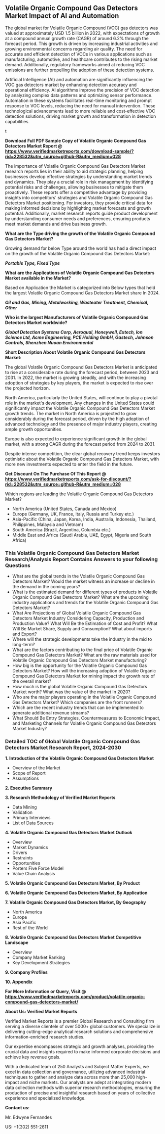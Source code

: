 <h2>Volatile Organic Compound Gas Detectors Market Impact of AI and Automation</h2><p>The global market for Volatile Organic Compound (VOC) gas detectors was valued at approximately USD 1.5 billion in 2022, with expectations of growth at a compound annual growth rate (CAGR) of around 6.2% through the forecast period. This growth is driven by increasing industrial activities and growing environmental concerns regarding air quality. The need for accurate and efficient detection of VOCs in various applications such as manufacturing, automotive, and healthcare contributes to the rising market demand. Additionally, regulatory frameworks aimed at reducing VOC emissions are further propelling the adoption of these detection systems.</p><p>Artificial Intelligence (AI) and automation are significantly influencing the VOC gas detectors market by enhancing detection accuracy and operational efficiency. AI algorithms improve the precision of VOC detection by analyzing complex data patterns and optimizing sensor performance. Automation in these systems facilitates real-time monitoring and prompt response to VOC levels, reducing the need for manual intervention. These technological advancements lead to more reliable and cost-effective VOC detection solutions, driving market growth and transformation in detection capabilities.</p>t</p><p id="" class=""><strong>Download Full PDF Sample Copy of Volatile Organic Compound Gas Detectors Market Report @ <a href="https://www.verifiedmarketreports.com/download-sample/?rid=228532&utm_source=github-R&utm_medium=028" target="_blank">https://www.verifiedmarketreports.com/download-sample/?rid=228532&utm_source=github-R&utm_medium=028</a></strong></p><p>The importance of&nbsp;Volatile Organic Compound Gas Detectors Market research reports lies in their ability to aid strategic planning, helping businesses develop effective strategies by understanding market trends and dynamics. They play a crucial role in risk management by identifying potential risks and challenges, allowing businesses to mitigate them proactively. These reports offer a competitive advantage by providing insights into competitors' strategies and Volatile Organic Compound Gas Detectors Market positioning. For investors, they provide critical data for making informed decisions by highlighting market forecasts and growth potential. Additionally, market research reports guide product development by understanding consumer needs and preferences, ensuring products meet market demands and drive business growth.</p><p><strong>What are the&nbsp;Type driving the growth of the Volatile Organic Compound Gas Detectors Market?</strong></p><p id="" class="">Growing demand for below Type around the world has had a direct impact on the growth of the Volatile Organic Compound Gas Detectors Market:</p><em><strong>Portable Type, Fixed Type</strong></em></p><strong>What are the&nbsp;Applications&nbsp;of Volatile Organic Compound Gas Detectors Market available in the Market?</strong></p><p id="" class="">Based on Application the Market is categorized into Below types that held the largest Volatile Organic Compound Gas Detectors Market share In 2024.</p><em><strong>Oil and Gas, Mining, Metalworking, Wasteater Treatment, Chemical, Other</strong></em></p><strong>Who is the largest Manufacturers of Volatile Organic Compound Gas Detectors Market worldwide?</strong></p><p><em><strong>Global Detection Systems Corp, Aeroqual, Honeywell, Extech, Ion Science Ltd, Acme Engineering, PCE Holding GmbH, Gastech, Johnson Controls, Shenzhen Nuoan Environmental</strong></em></p><p id="" class=""><strong>Short Description About Volatile Organic Compound Gas Detectors Market:</strong></p><p>The global Volatile Organic Compound Gas Detectors Market is anticipated to rise at a considerable rate during the forecast period, between 2023 and 2031. In 2022, the market is growing steadily, and with the increasing adoption of strategies by key players, the market is expected to rise over the projected horizon.</p><p>North America, particularly the United States, will continue to play a pivotal role in the market's development. Any changes in the United States could significantly impact the Volatile Organic Compound Gas Detectors Market growth trends. The market in North America is projected to grow considerably during the forecast period, driven by the high adoption of advanced technology and the presence of major industry players, creating ample growth opportunities.</p><p>Europe is also expected to experience significant growth in the global market, with a strong CAGR during the forecast period from 2024 to 2031.</p><p>Despite intense competition, the clear global recovery trend keeps investors optimistic about the Volatile Organic Compound Gas Detectors Market, with more new investments expected to enter the field in the future.</p><p id="" class=""><strong>Get Discount On The Purchase Of This Report @ <a href="https://www.verifiedmarketreports.com/ask-for-discount/?rid=228532&utm_source=github-R&utm_medium=028" target="_blank">https://www.verifiedmarketreports.com/ask-for-discount/?rid=228532&utm_source=github-R&utm_medium=028</a></strong></p>Which regions are leading the Volatile Organic Compound Gas Detectors Market?</p><ul><li>North America (United States, Canada and Mexico)</li><li>Europe (Germany, UK, France, Italy, Russia and Turkey etc.)</li><li>Asia-Pacific (China, Japan, Korea, India, Australia, Indonesia, Thailand, Philippines, Malaysia and Vietnam)</li><li>South America (Brazil, Argentina, Columbia etc.)</li><li>Middle East and Africa (Saudi Arabia, UAE, Egypt, Nigeria and South Africa)</li></ul><h3 id="" class="">This Volatile Organic Compound Gas Detectors Market Research/Analysis Report Contains Answers to your following Questions</h3><ul><li>What are the global trends in the Volatile Organic Compound Gas Detectors Market? Would the market witness an increase or decline in the demand in the coming years?</li><li>What is the estimated demand for different types of products in Volatile Organic Compound Gas Detectors Market? What are the upcoming industry applications and trends for the Volatile Organic Compound Gas Detectors Market?</li><li>What Are Projections of Global Volatile Organic Compound Gas Detectors Market Industry Considering Capacity, Production and Production Value? What Will Be the Estimation of Cost and Profit? What Will Be Market Share, Supply and Consumption? What about imports and Export?</li><li>Where will the strategic developments take the industry in the mid to long-term?</li><li>What are the factors contributing to the final price of Volatile Organic Compound Gas Detectors Market? What are the raw materials used for Volatile Organic Compound Gas Detectors Market manufacturing?</li><li>How big is the opportunity for the Volatile Organic Compound Gas Detectors Market? How will the increasing adoption of Volatile Organic Compound Gas Detectors Market for mining impact the growth rate of the overall market?</li><li>How much is the global Volatile Organic Compound Gas Detectors Market worth? What was the value of the market In 2020?</li><li>Who are the major players operating in the Volatile Organic Compound Gas Detectors Market? Which companies are the front runners?</li><li>Which are the recent industry trends that can be implemented to generate additional revenue streams?</li><li>What Should Be Entry Strategies, Countermeasures to Economic Impact, and Marketing Channels for Volatile Organic Compound Gas Detectors Market Industry?</li></ul><h3 id="" class="">Detailed TOC of Global Volatile Organic Compound Gas Detectors Market Research Report, 2024-2030</h3><p id="" class=""><strong>1. Introduction of the Volatile Organic Compound Gas Detectors Market</strong></p><ul><li>Overview of the Market</li><li>Scope of Report</li><li>Assumptions</li></ul><p id="" class=""><strong>2. Executive Summary</strong></p><p id="" class=""><strong>3. Research Methodology of Verified Market Reports</strong></p><ul><li>Data Mining</li><li>Validation</li><li>Primary Interviews</li><li>List of Data Sources</li></ul><p id="" class=""><strong>4. Volatile Organic Compound Gas Detectors Market Outlook</strong></p><ul><li>Overview</li><li>Market Dynamics</li><li>Drivers</li><li>Restraints</li><li>Opportunities</li><li>Porters Five Force Model</li><li>Value Chain Analysis</li></ul><p id="" class=""><strong>5. Volatile Organic Compound Gas Detectors Market, By Product</strong></p><p id="" class=""><strong>6. Volatile Organic Compound Gas Detectors Market, By Application</strong></p><p id="" class=""><strong>7. Volatile Organic Compound Gas Detectors Market, By Geography</strong></p><ul><li>North America</li><li>Europe</li><li>Asia Pacific</li><li>Rest of the World</li></ul><p id="" class=""><strong>8. Volatile Organic Compound Gas Detectors Market Competitive Landscape</strong></p><ul><li>Overview</li><li>Company Market Ranking</li><li>Key Development Strategies</li></ul><p id="" class=""><strong>9. Company Profiles</strong></p><p id="" class=""><strong>10. Appendix</strong></p><p id="" class=""><strong>For More Information or Query, Visit @ <a href="https://www.verifiedmarketreports.com/product/volatile-organic-compound-gas-detectors-market/" target="_blank">https://www.verifiedmarketreports.com/product/volatile-organic-compound-gas-detectors-market/</a></strong></p><p id="" class=""><strong>About Us: Verified Market Reports</strong></p><p id="" class="">Verified Market Reports is a premier Global Research and Consulting firm serving a diverse clientele of over 5000+ global customers. We specialize in delivering cutting-edge analytical research solutions and comprehensive information-enriched research studies.</p><p id="" class="">Our expertise encompasses strategic and growth analyses, providing the crucial data and insights required to make informed corporate decisions and achieve key revenue goals.</p><p id="" class="">With a dedicated team of 250 Analysts and Subject Matter Experts, we excel in data collection and governance, utilizing advanced industrial techniques to gather and analyze data across more than 25,000 high-impact and niche markets. Our analysts are adept at integrating modern data collection methods with superior research methodologies, ensuring the production of precise and insightful research based on years of collective experience and specialized knowledge.</p><p id="" class=""><strong>Contact us:</strong></p><p id="" class="">Mr. Edwyne Fernandes</p><p id="" class="">US: +1(302) 551-2611</p>